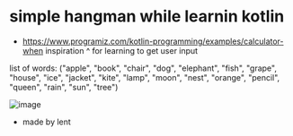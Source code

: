 # simple hangman while learnin kotlin

- https://www.programiz.com/kotlin-programming/examples/calculator-when 
inspiration ^ for learning to get user input



list of words: ("apple", "book", "chair", "dog", "elephant", "fish", "grape", "house", "ice", "jacket", "kite", "lamp", "moon", "nest", "orange", "pencil", "queen", "rain", "sun", "tree")

![image](https://github.com/user-attachments/assets/86455932-2c7d-4b5d-b4bc-c2041292fb5e)


- made by lent
